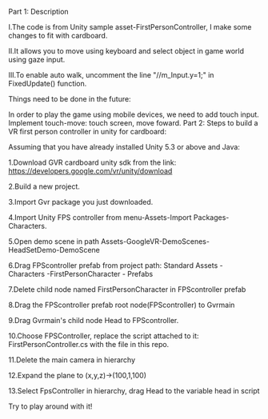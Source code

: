 Part 1: Description

I.The code is from Unity sample asset-FirstPersonController, I make some changes to fit with cardboard.

II.It allows you to move using keyboard and select object in game world using gaze input.

III.To enable auto walk, uncomment the line "//m_Input.y=1;" in FixedUpdate() function.

Things need to be done in the future:

In order to play the game using mobile devices, we need to add touch input.
Implement touch-move: touch screen, move foward.
Part 2:
Steps to build a VR first person controller in unity for cardboard:

Assuming that you have already installed Unity 5.3 or above and Java:

1.Download GVR cardboard unity sdk from the link: https://developers.google.com/vr/unity/download

2.Build a new project.

3.Import Gvr package you just downloaded.

4.Import Unity FPS controller from menu-Assets-Import Packages-Characters.

5.Open demo scene in path Assets-GoogleVR-DemoScenes-HeadSetDemo-DemoScene

6.Drag FPScontroller prefab from project path: Standard Assets - Characters -FirstPersonCharacter - Prefabs

7.Delete child node named FirstPersonCharacter in FPScontroller prefab

8.Drag the FPScontroller prefab root node(FPScontroller) to Gvrmain

9.Drag Gvrmain's child node Head to FPScontroller.

10.Choose FPSController, replace the script attached to it: FirstPersonController.cs with the file in this repo.

11.Delete the main camera in hierarchy

12.Expand the plane to (x,y,z)->(100,1,100)

13.Select FpsController in hierarchy, drag Head to the variable head in script

Try to play around with it!
